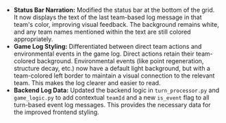 - **Status Bar Narration:** Modified the status bar at the bottom of the grid. It now displays the text of the last team-based log message in that team's color, improving visual feedback. The background remains white, and any team names mentioned within the text are still colored appropriately.
- **Game Log Styling:** Differentiated between direct team actions and environmental events in the game log. Direct actions retain their team-colored background. Environmental events (like point regeneration, structure decay, etc.) now have a default light background, but with a team-colored left border to maintain a visual connection to the relevant team. This makes the log clearer and easier to read.
- **Backend Log Data:** Updated the backend logic in `turn_processor.py` and `game_logic.py` to add contextual `teamId` and a new `is_event` flag to all turn-based event log messages. This provides the necessary data for the improved frontend styling.